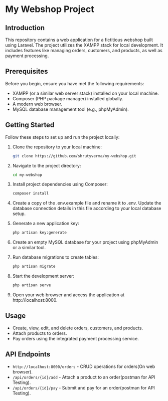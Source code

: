 # My Webshop Project

## Introduction
This repository contains a web application for a fictitious webshop built using Laravel. The project utilizes the XAMPP stack for local development. It includes features like managing orders, customers, and products, as well as payment processing.

## Prerequisites
Before you begin, ensure you have met the following requirements:
- XAMPP (or a similar web server stack) installed on your local machine.
- Composer (PHP package manager) installed globally.
- A modern web browser.
- MySQL database management tool (e.g., phpMyAdmin).

## Getting Started
Follow these steps to set up and run the project locally:

1. Clone the repository to your local machine:

   ```bash
   git clone https://github.com/shrutyverma/my-webshop.git
2. Navigate to the project directory:

    ```bash
    cd my-webshop
3. Install project dependencies using Composer:
   
    ```bash
    composer install
4. Create a copy of the .env.example file and rename it to .env. Update the database connection details in this file according to your local database setup.
5. Generate a new application key:

    ```bash
    php artisan key:generate
6. Create an empty MySQL database for your project using phpMyAdmin or a similar tool.
7. Run database migrations to create tables:

    ```bash
    php artisan migrate
8. Start the development server:

    ```bash
    php artisan serve
9. Open your web browser and access the application at http://localhost:8000.
    
## Usage
- Create, view, edit, and delete orders, customers, and products.
- Attach products to orders.
- Pay orders using the integrated payment processing service.

## API Endpoints
- `http://localhost:8000/orders` - CRUD operations for orders(On web browser).
- `/api/orders/{id}/add` - Attach a product to an order(postman for API Testing).
- `/api/orders/{id}/pay` - Submit and pay for an order(postman for API Testing).
